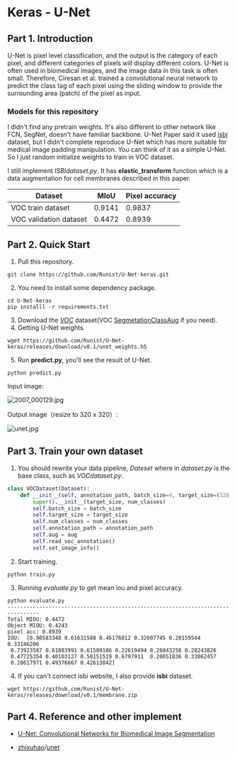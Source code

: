 # Keras  - U-Net

## Part 1. Introduction

U-Net is pixel level classification, and the output is the category of each pixel, and different categories of pixels will display different colors. U-Net  is often used in biomedical images, and the image data in this task is often small. Therefore, Ciresan et al. trained a convolutional neural network to predict the class tag of each pixel using the sliding window to provide the surrounding area (patch) of the pixel as input.

### Models for this repository

I didn't find any pretrain weights. It's also different to other network like FCN, SegNet, doesn't have familiar backbone. U-Net Paper said it used [isbi](http://brainiac2.mit.edu/isbi_challenge/) dataset, but I didn't complete reproduce U-Net which has more suitable for medical image padding manipulation. You can think of it as a simple U-Net. So I just random initialize weights to train in VOC dataset.

I still implement *ISBIdataset.py*. It has **elastic_transform** function which is a data augmentation for  cell membranes described in this paper.

| Dataset                | MIoU   | Pixel accuracy |
| ---------------------- | ------ | -------------- |
| VOC train dataset      | 0.9141 | 0.9837         |
| VOC validation dataset | 0.4472 | 0.8939         |



## Part 2. Quick  Start

1. Pull this repository.

```shell
git clone https://github.com/Runist/U-Net-keras.git
```

2. You need to install some dependency package.

```shell
cd U-Net-keras
pip installl -r requirements.txt
```

3. Download the *[VOC](https://www.kaggle.com/huanghanchina/pascal-voc-2012)* dataset(VOC [SegmetationClassAug](http://home.bharathh.info/pubs/codes/SBD/download.html) if you need).  
4. Getting U-Net weights.

```shell
wget https://github.com/Runist/U-Net-keras/releases/download/v0.1/unet_weights.h5
```

5. Run **predict.py**, you'll see the result of U-Net.

```shell
python predict.py
```

Input image:

![2007_000129.jpg](https://i.loli.net/2021/06/30/wetEJVlFqZ9digL.jpg)

Output image（resize to 320 x 320）:

![unet.jpg](https://i.loli.net/2021/06/30/pRtF5TldJcUf9Dn.jpg)

## Part 3. Train your own dataset
1. You should rewrite your data pipeline, *Dateset* where in *dataset.py* is the base class, such as  *VOCdataset.py*. 

```python
class VOCDataset(Dataset):
    def __init__(self, annotation_path, batch_size=4, target_size=(320, 320), num_classes=21, aug=False):
        super().__init__(target_size, num_classes)
        self.batch_size = batch_size
        self.target_size = target_size
        self.num_classes = num_classes
        self.annotation_path = annotation_path
        self.aug = aug
        self.read_voc_annotation()
        self.set_image_info()
```

2. Start training.

```shell
python train.py
```

3. Running *evaluate.py* to get mean iou and pixel accuracy.

```shell
python evaluate.py
--------------------------------------------------------------------------------
Total MIOU: 0.4472
Object MIOU: 0.4243
pixel acc: 0.8939
IOU:  [0.90583348 0.61631588 0.46176812 0.32607745 0.20159544 0.33146206
 0.73923587 0.61883991 0.61589186 0.22619494 0.26843258 0.28243826
 0.47725354 0.40103127 0.50151519 0.6797911  0.20051836 0.33062457
 0.28617971 0.49376667 0.42613842]
```
4. If you can't connect isbi website, I also provide **isbi** dataset.

```shell
wget https://github.com/Runist/U-Net-keras/releases/download/v0.1/membrane.zip
```

   

## Part 4. Reference and other implement

-  [U-Net: Convolutional Networks for Biomedical Image Segmentation](http://lmb.informatik.uni-freiburg.de/people/ronneber/u-net/)

- [zhixuhao](https://github.com/zhixuhao)/[unet](https://github.com/zhixuhao/unet)

  
